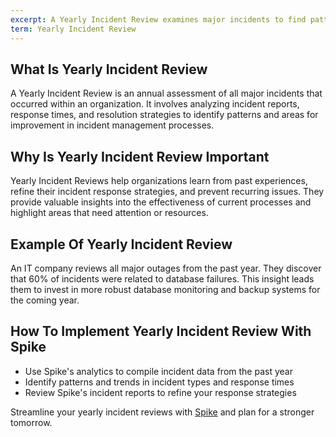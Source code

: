 ```yaml
---
excerpt: A Yearly Incident Review examines major incidents to find patterns and improve processes.
term: Yearly Incident Review
---
```

## What Is Yearly Incident Review

A Yearly Incident Review is an annual assessment of all major incidents that occurred within an organization. It involves analyzing incident reports, response times, and resolution strategies to identify patterns and areas for improvement in incident management processes.

## Why Is Yearly Incident Review Important

Yearly Incident Reviews help organizations learn from past experiences, refine their incident response strategies, and prevent recurring issues. They provide valuable insights into the effectiveness of current processes and highlight areas that need attention or resources.

## Example Of Yearly Incident Review

An IT company reviews all major outages from the past year. They discover that 60% of incidents were related to database failures. This insight leads them to invest in more robust database monitoring and backup systems for the coming year.

## How To Implement Yearly Incident Review With Spike

- Use Spike's analytics to compile incident data from the past year
- Identify patterns and trends in incident types and response times
- Review Spike's incident reports to refine your response strategies

Streamline your yearly incident reviews with [Spike](https://app.spike.sh/signup) and plan for a stronger tomorrow.